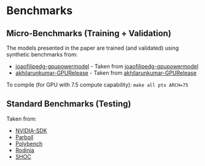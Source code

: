 # Benchmarks

## Micro-Benchmarks (Training + Validation)

The models presented in the paper are trained (and validated) using synthetic benchmarks from:

* [joaofilipedg-gpupowermodel](https://github.com/hpc-ulisboa/gpuPTXModel/tree/master/datasets/microbenchmarks/joaofilipedg-gpupowermodel) - Taken from [joaofilipedg-gpupowermodel](https://github.com/hpc-ulisboa/gpupowermodel/tree/master/v2.0_TPDS2019/microbenchmarks)
* [akhilarunkumar-GPURelease](https://github.com/hpc-ulisboa/gpuPTXModel/tree/master/datasets/microbenchmarks/akhilarunkumar-GPURelease) - Taken from [akhilarunkumar-GPURelease](https://github.com/akhilarunkumar/GPUJoule_release)

To compile (for GPU with 7.5 compute capability):
    ```
    make all ptx ARCH=75
    ```

## Standard Benchmarks (Testing)
Taken from:
* [NVIDIA-SDK](https://developer.nvidia.com/cuda-code-samples)
* [Parboil](http://impact.crhc.illinois.edu/parboil/parboil_download_page.aspx)
* [Polybench](http://web.cs.ucla.edu/~pouchet/software/polybench/)
* [Rodinia](http://lava.cs.virginia.edu/Rodinia/download_links.htm)
* [SHOC](https://github.com/vetter/shoc)
